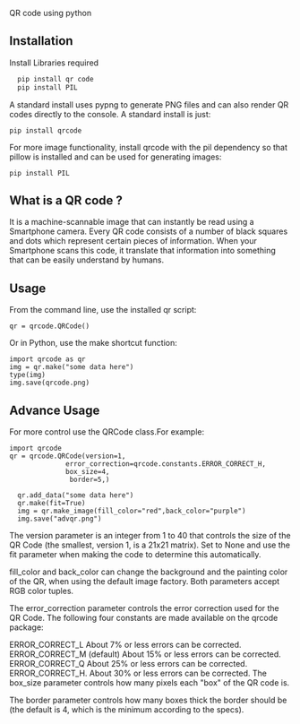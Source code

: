 
QR code using python 



## Installation

Install Libraries required 

```bash
  pip install qr code 
  pip install PIL
```
A standard install uses pypng to generate PNG files and can also render QR codes directly to the console. A standard install is just:
    
    pip install qrcode 

For more image functionality, install qrcode with the pil dependency so that pillow is installed and can be used for generating images:

    pip install PIL

## What is a QR code ?
It is a machine-scannable image that can instantly be read using a Smartphone camera. Every QR code consists of a number of black squares and dots which represent certain pieces of information. When your Smartphone scans this code, it translate that information into something that can be easily understand by humans.


## Usage

From the command line, use the installed qr script:

    qr = qrcode.QRCode()

Or in Python, use the make shortcut function:

    import qrcode as qr
    img = qr.make("some data here")
    type(img)
    img.save(qrcode.png)

## Advance Usage 
For more control use the QRCode class.For example:

    import qrcode
    qr = qrcode.QRCode(version=1,
                  error_correction=qrcode.constants.ERROR_CORRECT_H,
                  box_size=4,
                   border=5,)

      qr.add_data("some data here")
      qr.make(fit=True)
      img = qr.make_image(fill_color="red",back_color="purple")
      img.save("advqr.png")

The version parameter is an integer from 1 to 40 that controls the size of the QR Code (the smallest, version 1, is a 21x21 matrix). Set to None and use the fit parameter when making the code to determine this automatically.

fill_color and back_color can change the background and the painting color of the QR, when using the default image factory. Both parameters accept RGB color tuples.

The error_correction parameter controls the error correction used for the QR Code. The following four constants are made available on the qrcode package:

ERROR_CORRECT_L
About 7% or less errors can be corrected.
ERROR_CORRECT_M (default)
About 15% or less errors can be corrected.
ERROR_CORRECT_Q
About 25% or less errors can be corrected.
ERROR_CORRECT_H.
About 30% or less errors can be corrected.
The box_size parameter controls how many pixels each "box" of the QR code is.

The border parameter controls how many boxes thick the border should be (the default is 4, which is the minimum according to the specs).